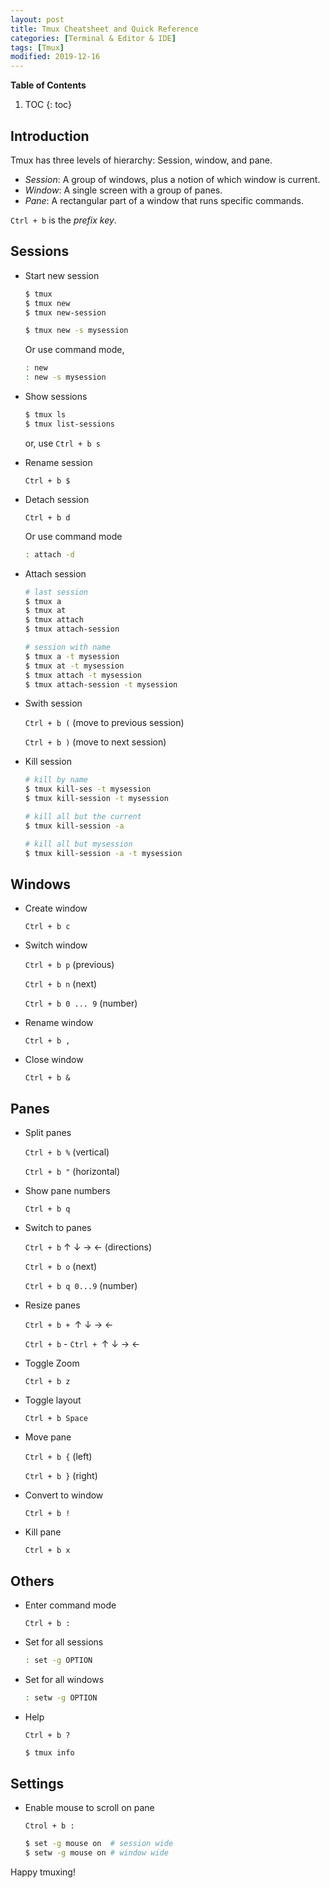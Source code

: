 ```yaml
---
layout: post
title: Tmux Cheatsheet and Quick Reference
categories: [Terminal & Editor & IDE]
tags: [Tmux]
modified: 2019-12-16
---
```


**Table of Contents**

1. TOC
{: toc}

## Introduction

Tmux has three levels of hierarchy: Session, window, and pane.
* *Session*: A group of windows, plus a notion of which window is current.
* *Window*: A single screen with a group of panes.
* *Pane*: A rectangular part of a window that runs specific commands.

`Ctrl + b` is the *prefix key*.

## Sessions

* Start new session

    ```bash
    $ tmux
    $ tmux new
    $ tmux new-session

    $ tmux new -s mysession
    ```

    Or use command mode,

    ```bash
    : new
    : new -s mysession
    ```

* Show sessions
  
    ```bash
    $ tmux ls
    $ tmux list-sessions
    ```
    or, use `Ctrl + b s`

* Rename session

    `Ctrl + b $`

* Detach session

    `Ctrl + b d`

    Or use command mode

    ```bash
    : attach -d
    ```

* Attach session

    ```bash
    # last session
    $ tmux a
    $ tmux at
    $ tmux attach
    $ tmux attach-session

    # session with name
    $ tmux a -t mysession
    $ tmux at -t mysession
    $ tmux attach -t mysession
    $ tmux attach-session -t mysession
    ```
* Swith session

    `Ctrl + b (` (move to previous session)

    `Ctrl + b )` (move to next session)

* Kill session

    ```bash
    # kill by name
    $ tmux kill-ses -t mysession
    $ tmux kill-session -t mysession

    # kill all but the current
    $ tmux kill-session -a

    # kill all but mysession
    $ tmux kill-session -a -t mysession
    ```


## Windows

* Create window

    `Ctrl + b c`

* Switch window

    `Ctrl + b p` (previous)

    `Ctrl + b n` (next)

    `Ctrl + b 0 ... 9` (number)

* Rename window

    `Ctrl + b ,`

* Close window

    `Ctrl + b &`


## Panes

* Split panes

    `Ctrl + b %` (vertical)

    `Ctrl + b "` (horizontal)

* Show pane numbers
  
    `Ctrl + b q`

* Switch to panes

    `Ctrl + b` &uarr; &darr; &rarr; &larr; (directions)

    `Ctrl + b o` (next)

    `Ctrl + b q 0...9` (number)

* Resize panes

    `Ctrl + b + `&uarr; &darr; &rarr; &larr;

    `Ctrl + b` - `Ctrl + `&uarr; &darr; &rarr; &larr;

* Toggle Zoom

    `Ctrl + b z`

* Toggle layout
  
    `Ctrl + b Space`

* Move pane

    `Ctrl + b {` (left)
    
    `Ctrl + b }` (right)

* Convert to window

    `Ctrl + b !`

* Kill pane

    `Ctrl + b x`

## Others

* Enter command mode

    `Ctrl + b :`

* Set for all sessions

    ```bash
    : set -g OPTION
    ```

* Set for all windows

    ```bash
    : setw -g OPTION
    ```

* Help

    `Ctrl + b ?`
    ```bash
    $ tmux info
    ```

## Settings

* Enable mouse to scroll on pane

    `Ctrol + b :`
    ```bash
    $ set -g mouse on  # session wide
    $ setw -g mouse on # window wide
    ```

Happy tmuxing!
